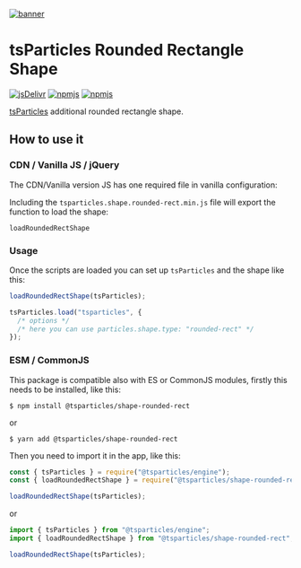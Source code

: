[![banner](https://particles.js.org/images/banner3.png)](https://particles.js.org)

# tsParticles Rounded Rectangle Shape

[![jsDelivr](https://data.jsdelivr.com/v1/package/npm/@tsparticles/shape-rounded-rect/badge)](https://www.jsdelivr.com/package/npm/@tsparticles/shape-rounded-rect)
[![npmjs](https://badge.fury.io/js/@tsparticles/shape-rounded-rect.svg)](https://www.npmjs.com/package/@tsparticles/shape-rounded-rect)
[![npmjs](https://img.shields.io/npm/dt/@tsparticles/shape-rounded-rect)](https://www.npmjs.com/package/@tsparticles/shape-rounded-rect)

[tsParticles](https://github.com/matteobruni/tsparticles) additional rounded rectangle shape.

## How to use it

### CDN / Vanilla JS / jQuery

The CDN/Vanilla version JS has one required file in vanilla configuration:

Including the `tsparticles.shape.rounded-rect.min.js` file will export the function to load the shape:

```text
loadRoundedRectShape
```

### Usage

Once the scripts are loaded you can set up `tsParticles` and the shape like this:

```javascript
loadRoundedRectShape(tsParticles);

tsParticles.load("tsparticles", {
  /* options */
  /* here you can use particles.shape.type: "rounded-rect" */
});
```

### ESM / CommonJS

This package is compatible also with ES or CommonJS modules, firstly this needs to be installed, like this:

```shell
$ npm install @tsparticles/shape-rounded-rect
```

or

```shell
$ yarn add @tsparticles/shape-rounded-rect
```

Then you need to import it in the app, like this:

```javascript
const { tsParticles } = require("@tsparticles/engine");
const { loadRoundedRectShape } = require("@tsparticles/shape-rounded-rect");

loadRoundedRectShape(tsParticles);
```

or

```javascript
import { tsParticles } from "@tsparticles/engine";
import { loadRoundedRectShape } from "@tsparticles/shape-rounded-rect";

loadRoundedRectShape(tsParticles);
```
